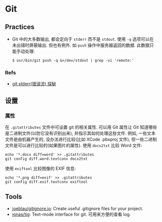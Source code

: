 # Git
## Practices
* Git 中的大多数输出, 都会定向于 `stderr` 而不是 `stdout`. 使用 `-q` 选项可以在未出错时屏蔽输出. 但也有例外. 如 `push` 操作中服务器返回的数据. 此数据只能手动处理:

    ```shell
    $ usr/bin/git push -q &>/dev/stdout | grep -vi 'remote:'
    ```

### Refs
* [git stderr(错误流) 探秘](https://juejin.im/entry/5b96509c5188255c56448677)


## 设置
### 属性
在 `.gitattributes` 文件中可设置 git 的相关属性.
可以用 Git 属性让 Git 知道哪些是二进制文件(以防它没有识别出来), 并指示其如何处理这些文件. 例如, 一些文本文件是由机器产生的, 没办法进行比较(比如 XCode .pbxproj 文件), 但一些二进制文件是可以进行比较的(如果图片的属性). 
使用 `docx2txt` 比较 Word 文件:
```shell
echo '*.docx diff=word' >> .gitattributes
git config diff.word.textconv docx2txt
```

使用 `exiftool` 比较图像的 EXIF 信息:
```shell
echo '*.png diff=exif' >> .gitattributes
git config diff.exif.textconv exiftool
```


## Tools
* [joeblau/gitignore.io](https://github.com/joeblau/gitignore.io): Create useful .gitignore files for your project.
* [jonas/tig](https://github.com/jonas/tig): Text-mode interface for git. 可用来方便的查看 log.